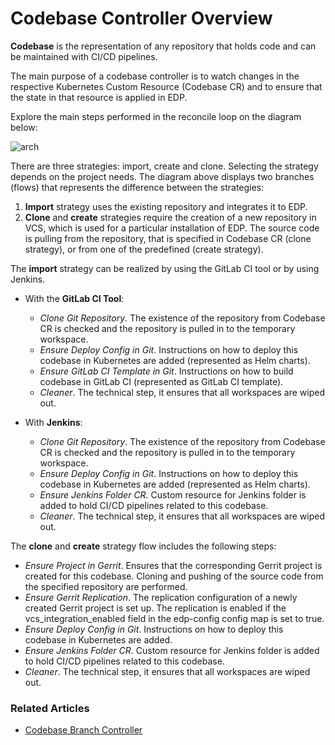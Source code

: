 # Codebase Controller Overview

**Codebase** is the representation of any repository that holds code and can be maintained with CI/CD pipelines.

The main purpose of a codebase controller is to watch changes in the respective Kubernetes Custom Resource (Codebase CR) and to ensure that the state in that resource is applied in EDP.
 
Explore the main steps performed in the reconcile loop on the diagram below:

![arch](http://www.plantuml.com/plantuml/proxy?src=https://raw.githubusercontent.com/epam/edp-codebase-operator/master/docs/puml/codebase_chain.puml)
                                                   
There are three strategies: import, create and clone. Selecting the strategy depends on the project needs. 
The diagram above displays two branches (flows) that represents the difference between the strategies:

1. **Import** strategy uses the existing repository and integrates it to EDP.
2. **Clone** and **create** strategies require the creation of a new repository in VCS, which is used for a particular installation 
of EDP. The source code is pulling from the repository, that is specified in Codebase CR (clone strategy), or from one of 
the predefined (create strategy). 

The **import** strategy can be realized by using the GitLab CI tool or by using Jenkins.
- With the **GitLab CI Tool**:        
    - *Clone Git Repository*. The existence of the repository from Codebase CR is checked and the repository is pulled
    in to the temporary workspace.
    - *Ensure Deploy Config in Git*. Instructions on how to deploy this codebase in Kubernetes are added (represented as Helm charts).
    - *Ensure GitLab CI Template in Git*. Instructions on how to build codebase in GitLab CI (represented as GitLab CI template).
    - *Cleaner*. The technical step, it ensures that all workspaces are wiped out.

- With **Jenkins**:
    - *Clone Git Repository*. The existence of the repository from Codebase CR is checked and the repository is pulled
    in to the temporary workspace.
    - *Ensure Deploy Config in Git*. Instructions on how to deploy this codebase in Kubernetes are added (represented as Helm charts).
    - *Ensure Jenkins Folder CR*. Custom resource for Jenkins folder is added to hold CI/CD pipelines related to this codebase.
    - *Cleaner*. The technical step, it ensures that all workspaces are wiped out.

The **clone** and **create** strategy flow includes the following steps:

- *Ensure Project in Gerrit*. Ensures that the corresponding Gerrit project is created for this codebase. Cloning and pushing
of the source code from the specified repository are performed.
- *Ensure Gerrit Replication*. The replication configuration of a newly created Gerrit project is set up. The replication is
enabled if the vcs_integration_enabled field in the edp-config config map is set to true.
- *Ensure Deploy Config in Git*. Instructions on how to deploy this codebase in Kubernetes are added.
- *Ensure Jenkins Folder CR*. Custom resource for Jenkins folder is added to hold CI/CD pipelines related to this codebase.
- *Cleaner*. The technical step, it ensures that all workspaces are wiped out.

### Related Articles

- [Codebase Branch Controller](codebase_branch_controller.md)